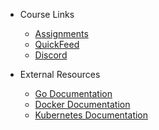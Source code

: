<!-- _navbar.md -->

* Course Links
  * [Assignments](https://github.com/dat515-2025/assignments)
  * [QuickFeed](https://uis.itest.run/)
  * [Discord](https://discord.gg/tb5FfjEasB)

* External Resources
  * [Go Documentation](https://go.dev/doc/)
  * [Docker Documentation](https://docs.docker.com/)
  * [Kubernetes Documentation](https://kubernetes.io/docs/)
